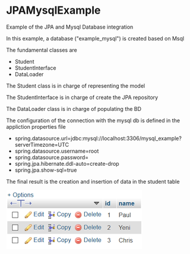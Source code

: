 # JPAMysqlExample
Example of the JPA and Mysql Database integration

<p>In this example, a database ("example_mysql") is created based on Msql</p>

<p>The fundamental classes are</p>

<ul>
<li>Student</li>
<li>StudentInterface</li>
<li>DataLoader</li>
</ul>

<p>The Student class is in charge of representing the model</p>
<p>The StudentInterface is in charge of create the JPA repository</p>
<p>The DataLoader class is in charge of populating the BD</p>

<p>The configuration of the connection with the mysql db is defined in the appliction properties file</p>
<ul>
<li>spring.datasource.url=jdbc:mysql://localhost:3306/mysql_example?serverTimezone=UTC</li>
<li>spring.datasource.username=root</li>
<li>spring.datasource.password=</li>
<li>spring.jpa.hibernate.ddl-auto=create-drop</li>
<li>spring.jpa.show-sql=true</li>
</ul>
<p>The final result is the creation and insertion of data in the student table</p>
<img  src="tabla.png"/>
